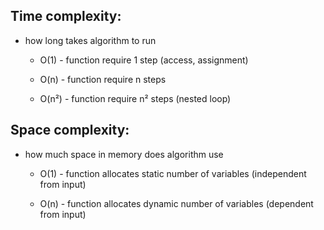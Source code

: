 ## Time complexity:

- how long takes algorithm to run

  - O(1) - function require 1 step (access, assignment)

  - O(n) - function require n steps

  - O(n²) - function require n² steps (nested loop)

## Space complexity:

- how much space in memory does algorithm use

  - O(1) - function allocates static number of variables (independent from input)

  - O(n) - function allocates dynamic number of variables (dependent from input)